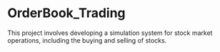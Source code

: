 # OrderBook_Trading
This project involves developing a simulation system for stock market operations, including the buying and selling of stocks.

